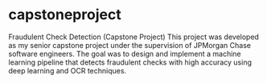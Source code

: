 # capstoneproject
Fraudulent Check Detection (Capstone Project)  This project was developed as my senior capstone project under the supervision of JPMorgan Chase software engineers. The goal was to design and implement a machine learning pipeline that detects fraudulent checks with high accuracy using deep learning and OCR techniques.
